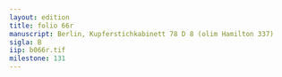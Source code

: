 ```yaml
---
layout: edition
title: folio 66r
manuscript: Berlin, Kupferstichkabinett 78 D 8 (olim Hamilton 337)
sigla: B
iip: b066r.tif
milestone: 131
---
```

